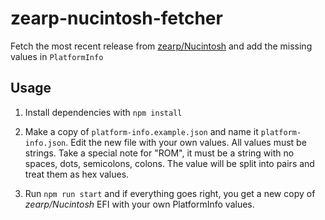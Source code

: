 # zearp-nucintosh-fetcher
Fetch the most recent release from [zearp/Nucintosh](https://github.com/zearp/Nucintosh/releases) and add the missing values in `PlatformInfo`


## Usage

1. Install dependencies with `npm install`

2. Make a copy of `platform-info.example.json` and name it `platform-info.json`. 
Edit the new file with your own values. All values must be strings.
Take a special note for "ROM", it must be a string with no spaces, dots, semicolons, colons. The value will be split into pairs and treat them as hex values.

3. Run `npm run start` and if everything goes right, you get a new copy of _zearp/Nucintosh_ EFI with your own PlatformInfo values.